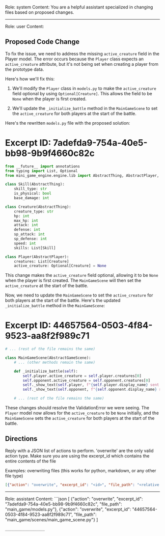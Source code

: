 Role: system
Content: You are a helpful assistant specialized in changing files based on proposed changes.
__________________
Role: user
Content: 
## Proposed Code Change
To fix the issue, we need to address the missing `active_creature` field in the Player model. The error occurs because the `Player` class expects an `active_creature` attribute, but it's not being set when creating a player from the prototype data.

Here's how we'll fix this:

1. We'll modify the `Player` class in `models.py` to make the `active_creature` field optional by using `Optional[Creature]`. This allows the field to be `None` when the player is first created.

2. We'll update the `_initialize_battle` method in the `MainGameScene` to set the `active_creature` for both players at the start of the battle.

Here's the rewritten `models.py` file with the proposed solution:

# Excerpt ID: 7adefda9-754a-40e5-bb98-9b9f4660c82c
```python main_game/models.py
from __future__ import annotations
from typing import List, Optional
from mini_game_engine.engine.lib import AbstractThing, AbstractPlayer, Field

class Skill(AbstractThing):
    skill_type: str
    is_physical: bool
    base_damage: int

class Creature(AbstractThing):
    creature_type: str
    hp: int
    max_hp: int
    attack: int
    defense: int
    sp_attack: int
    sp_defense: int
    speed: int
    skills: List[Skill]

class Player(AbstractPlayer):
    creatures: List[Creature]
    active_creature: Optional[Creature] = None
```

This change makes the `active_creature` field optional, allowing it to be `None` when the player is first created. The `MainGameScene` will then set the `active_creature` at the start of the battle.

Now, we need to update the `MainGameScene` to set the `active_creature` for both players at the start of the battle. Here's the updated `_initialize_battle` method in the `MainGameScene`:

# Excerpt ID: 44657564-0503-4f84-9523-aa8f2f989c71
```python main_game/scenes/main_game_scene.py
# ... (rest of the file remains the same)

class MainGameScene(AbstractGameScene):
    # ... (other methods remain the same)

    def _initialize_battle(self):
        self.player.active_creature = self.player.creatures[0]
        self.opponent.active_creature = self.opponent.creatures[0]
        self._show_text(self.player, f"{self.player.display_name} sent out {self.player.active_creature.display_name}!")
        self._show_text(self.opponent, f"{self.opponent.display_name} sent out {self.opponent.active_creature.display_name}!")

    # ... (rest of the file remains the same)
```

These changes should resolve the ValidationError we were seeing. The `Player` model now allows for the `active_creature` to be `None` initially, and the `MainGameScene` sets the `active_creature` for both players at the start of the battle.

## Directions
Reply with a JSON list of actions to perform. 'overwrite' are the only valid action type. 
Make sure you are using the excerpt_id which contains the entire contents of the file

Examples:
overwriting files (this works for python, markdown, or any other file type)
```json output_example1
[{"action": "overwrite", "excerpt_id": "<id>", "file_path": "<relative file path>"}]
```

__________________
Role: assistant
Content: ```json
[
    {"action": "overwrite", "excerpt_id": "7adefda9-754a-40e5-bb98-9b9f4660c82c", "file_path": "main_game/models.py"},
    {"action": "overwrite", "excerpt_id": "44657564-0503-4f84-9523-aa8f2f989c71", "file_path": "main_game/scenes/main_game_scene.py"}
]
```
__________________
